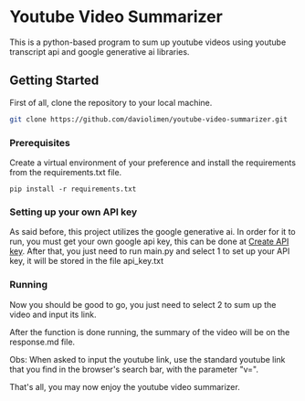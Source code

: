 # Youtube Video Summarizer

This is a python-based program to sum up youtube videos using youtube transcript api and google generative ai libraries.

## Getting Started

First of all, clone the repository to your local machine.
```bash
git clone https://github.com/daviolimen/youtube-video-summarizer.git
```

### Prerequisites

Create a virtual environment of your preference and install the requirements from the requirements.txt file.

```
pip install -r requirements.txt
```

### Setting up your own API key

As said before, this project utilizes the google generative ai. In order for it to run, you must get your own google api key, this can be done at [Create API key](https://aistudio.google.com/app/apikey). After that, you just need to run main.py and select 1 to set up your API key, it will be stored in the file api_key.txt

### Running

Now you should be good to go, you just need to select 2 to sum up the video and input its link.

After the function is done running, the summary of the video will be on the response.md file.

Obs: When asked to input the youtube link, use the standard youtube link that you find in the browser's search bar, with the parameter "v=".

That's all, you may now enjoy the youtube video summarizer.